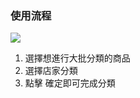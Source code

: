 ### 使用流程

![](RackMultipart20230424-1-nn9xl2_html_5cba83e1c8d98a03.png)

1. 選擇想進行大批分類的商品
2. 選擇店家分類
3. 點擊 確定即可完成分類
